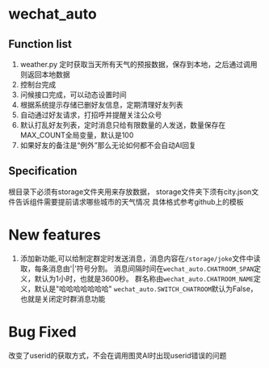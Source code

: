# wechat_auto

## Function list

1. weather.py 定时获取当天所有天气的预报数据，保存到本地，之后通过调用则返回本地数据
2. 控制台完成
3. 问候接口完成，可以动态设置时间
4. 根据系统提示存储已删好友信息，定期清理好友列表
5. 自动通过好友请求，打招呼并提醒关注公众号
6. 默认打乱好友列表，定时消息只给有限数量的人发送，数量保存在MAX_COUNT全局变量，默认是100
7. 如果好友的备注是“例外”那么无论如何都不会自动AI回复

## Specification

根目录下必须有storage文件夹用来存放数据，
storage文件夹下须有city.json文件告诉组件需要提前请求哪些城市的天气情况
具体格式参考github上的模板

# New features

1. 添加新功能,可以给制定群定时发送消息，消息内容在`/storage/joke`文件中读取，每条消息由'|'符号分割。
消息间隔时间在`wechat_auto.CHATROOM_SPAN`定义，默认为1小时，也就是3600秒。
群名称由`wechat_auto.CHATROOM_NAME`定义，默认是"哈哈哈哈哈哈哈"
`wechat_auto.SWITCH_CHATROOM`默认为False，也就是关闭定时群消息功能

# Bug Fixed
改变了userid的获取方式，不会在调用图灵AI时出现userid错误的问题